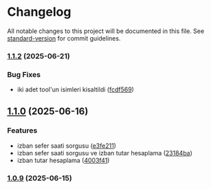 # Changelog

All notable changes to this project will be documented in this file. See [standard-version](https://github.com/conventional-changelog/standard-version) for commit guidelines.

### [1.1.2](https://github.com/ogulcanakca/izmir-ulasim-mcp/compare/v1.1.1...v1.1.2) (2025-06-21)


### Bug Fixes

* iki adet tool'un isimleri kisaltildi ([fcdf569](https://github.com/ogulcanakca/izmir-ulasim-mcp/commit/fcdf5691ca5cc3bd0ff01b5e599db05510434909))

## [1.1.0](https://github.com/ogulcanakca/izmir-ulasim-mcp/compare/v1.0.9...v1.1.0) (2025-06-16)


### Features

* izban sefer saati sorgusu ([e3fe211](https://github.com/ogulcanakca/izmir-ulasim-mcp/commit/e3fe2115809840ef875ee2139684ab4b8ad5c277))
* izban sefer saati sorgusu ve izban tutar hesaplama ([23184ba](https://github.com/ogulcanakca/izmir-ulasim-mcp/commit/23184ba5b1daf3fe3ced11d68d1417a916ef7426))
* izban tutar hesaplama ([4003f41](https://github.com/ogulcanakca/izmir-ulasim-mcp/commit/4003f417fa5df556672171e22ef8fc5e071bc9b7))

### [1.0.9](https://github.com/ogulcanakca/izmir-ulasim-mcp/compare/v1.0.8...v1.0.9) (2025-06-15)

